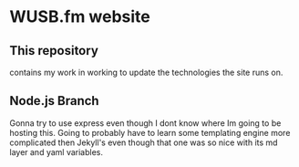 WUSB.fm website
===============

This repository
---------------

contains my work in working to update the technologies the site runs on.

Node.js Branch
-------------

Gonna try to use express even though I dont know where Im going to be hosting this. Going to probably have to learn some templating engine more complicated then Jekyll's even though that one was so nice with its md layer and yaml variables.